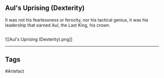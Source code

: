 ## Aul's Uprising (Dexterity)
It was not his fearlessness or ferocity, nor his tactical genius,
it was his leadership that earned Aul, the Last King, his crown.
## 
![[Aul's Uprising (Dexterity).png]]

---
## Tags
#Artefact